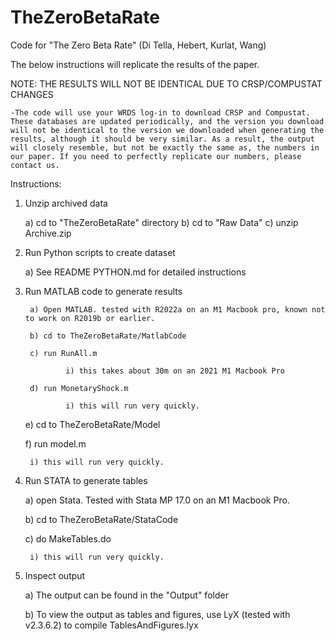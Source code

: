 # TheZeroBetaRate
Code for "The Zero Beta Rate" (Di Tella, Hebert, Kurlat, Wang)

The below instructions will replicate the results of the paper.

NOTE: THE RESULTS WILL NOT BE IDENTICAL DUE TO CRSP/COMPUSTAT CHANGES

	-The code will use your WRDS log-in to download CRSP and Compustat. These databases are updated periodically, and the version you download will not be identical to the version we downloaded when generating the results, although it should be very similar. As a result, the output will closely resemble, but not be exactly the same as, the numbers in our paper. If you need to perfectly replicate our numbers, please contact us.

Instructions:

1) Unzip archived data

 	a) cd to "TheZeroBetaRate" directory
 	b) cd to "Raw Data"
 	c) unzip Archive.zip
 
2) Run Python scripts to create dataset

	a) See README PYTHON.md for detailed instructions

3) Run MATLAB code to generate results

        a) Open MATLAB. tested with R2022a on an M1 Macbook pro, known not to work on R2019b or earlier.
        
        b) cd to TheZeroBetaRate/MatlabCode
        
        c) run RunAll.m
        
        		i) this takes about 30m on an 2021 M1 Macbook Pro
        
        d) run MonetaryShock.m
        
        		i) this will run very quickly.
		
	e) cd to TheZeroBetaRate/Model
	
	f) run model.m
	
		i) this will run very quickly.
		
4) Run STATA to generate tables

	a) open Stata. Tested with Stata MP 17.0 on an M1 Macbook Pro.
	
	b) cd to TheZeroBetaRate/StataCode
	
	c) do MakeTables.do
	
		i) this will run very quickly.
		
5) Inspect output

	a) The output can be found in the "Output" folder
	
	b) To view the output as tables and figures, use LyX (tested with v2.3.6.2) to compile TablesAndFigures.lyx 



